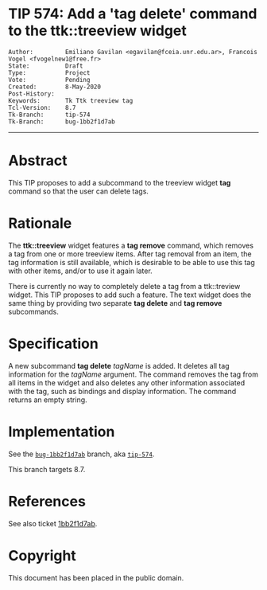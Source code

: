 # TIP 574: Add a 'tag delete' command to the ttk::treeview widget
	Author:         Emiliano Gavilan <egavilan@fceia.unr.edu.ar>, Francois Vogel <fvogelnew1@free.fr>
	State:          Draft
	Type:           Project
	Vote:           Pending
	Created:        8-May-2020
	Post-History:   
	Keywords:       Tk Ttk treeview tag
	Tcl-Version:    8.7
	Tk-Branch:      tip-574
	Tk-Branch:      bug-1bb2f1d7ab
-----

# Abstract

This TIP proposes to add a subcommand to the treeview widget <b>tag</b> command so that the user can delete tags.

# Rationale

The <b>ttk::treeview</b> widget features a <b>tag remove</b> command, which removes a tag from one or more treeview items. After tag removal from an item, the tag information is still available, which is desirable to be able to use this tag with other items, and/or to use it again later.

There is currently no way to completely delete a tag from a ttk::treview widget. This TIP proposes to add such a feature. The text widget does the same thing by providing two separate <b>tag delete</b> and <b>tag remove</b> subcommands.

# Specification

A new subcommand <b>tag delete</b> <i>tagName</i> is added. It deletes all tag information for the <i>tagName</i> argument. The command removes the tag from all items in the widget and also deletes any other information associated with the tag, such as bindings and display information. The command returns an empty string.


# Implementation

See the [`bug-1bb2f1d7ab`](https://core.tcl-lang.org/tk/timeline?r=bug-1bb2f1d7ab&unhide) branch, aka [`tip-574`](https://core.tcl-lang.org/tk/timeline?r=tip-574&unhide).

This branch targets 8.7.

# References

See also ticket [1bb2f1d7ab](https://core.tcl-lang.org/tk/info/1bb2f1d7ab).


# Copyright

This document has been placed in the public domain.

